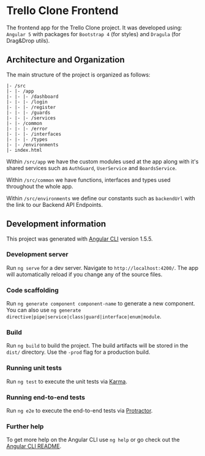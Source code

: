# Trello Clone Frontend

The frontend app for the Trello Clone project. It was developed using: `Angular 5` with packages for `Bootstrap 4` (for styles) and `Dragula` (for Drag&Drop utils).

## Architecture and Organization

The main structure of the project is organized as follows:

```
|- /src
|- |- /app
|- |- |- /dashboard
|- |- |- /login
|- |- |- /register
|- |- |- /guards
|- |- |- /services
|- |- /common
|- |- |- /error
|- |- |- /interfaces
|- |- |- /types
|- |- /environments
|- index.html
```

Within ``/src/app`` we have the custom modules used at the app along with it's shared services such as ``AuthGuard``, ``UserService`` and ``BoardsService``.

Within ``/src/common`` we have functions, interfaces and types used throughout the whole app.

Within ``/src/environments`` we define our constants such as ``backendUrl`` with the link to our Backend API Endpoints.

## Development information

This project was generated with [Angular CLI](https://github.com/angular/angular-cli) version 1.5.5.

### Development server

Run `ng serve` for a dev server. Navigate to `http://localhost:4200/`. The app will automatically reload if you change any of the source files.

### Code scaffolding

Run `ng generate component component-name` to generate a new component. You can also use `ng generate directive|pipe|service|class|guard|interface|enum|module`.

### Build

Run `ng build` to build the project. The build artifacts will be stored in the `dist/` directory. Use the `-prod` flag for a production build.

### Running unit tests

Run `ng test` to execute the unit tests via [Karma](https://karma-runner.github.io).

### Running end-to-end tests

Run `ng e2e` to execute the end-to-end tests via [Protractor](http://www.protractortest.org/).

### Further help

To get more help on the Angular CLI use `ng help` or go check out the [Angular CLI README](https://github.com/angular/angular-cli/blob/master/README.md).
